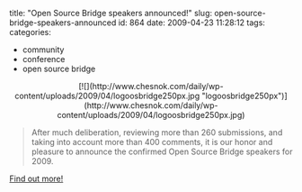 title: "Open Source Bridge speakers announced!"
slug: open-source-bridge-speakers-announced
id: 864
date: 2009-04-23 11:28:12
tags: 
categories: 
- community
- conference
- open source bridge

<center>[![](http://www.chesnok.com/daily/wp-content/uploads/2009/04/logoosbridge250px.jpg "logoosbridge250px")](http://www.chesnok.com/daily/wp-content/uploads/2009/04/logoosbridge250px.jpg)</center>

> After much deliberation, reviewing more than 260 submissions, and taking into account more than 400 comments, it is our honor and pleasure to announce the confirmed Open Source Bridge speakers for 2009.

[
Find out more!](http://opensourcebridge.org/2009/04/open-source-bridge-conference-confirmed-speakers/) 
